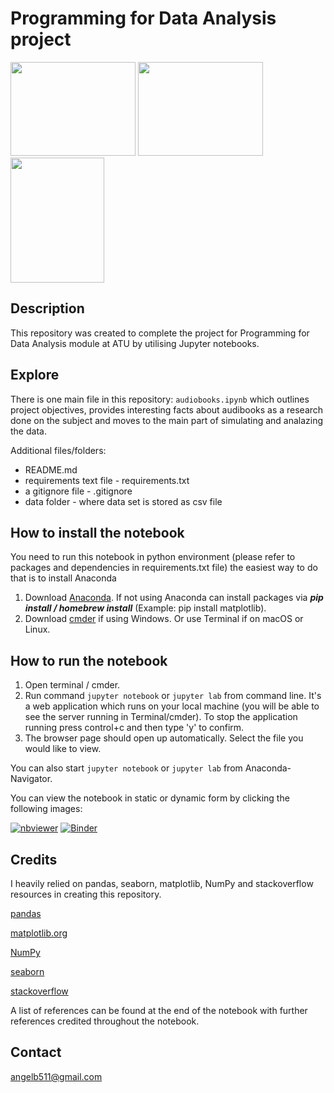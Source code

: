 # Programming for Data Analysis project

<p float="left">
  <img src="https://logos-world.net/wp-content/uploads/2021/10/Python-Logo.png" width="200" height="150"/>
  <img src="https://upload.wikimedia.org/wikipedia/commons/3/31/NumPy_logo_2020.svg" width="200" height="150"/> 
  <img src="https://upload.wikimedia.org/wikipedia/commons/thumb/3/38/Jupyter_logo.svg/414px-Jupyter_logo.svg.png" width="150" height="200"/>
</p>


## Description

This repository was created to complete the project for Programming for Data Analysis module at ATU by utilising Jupyter notebooks.

## Explore

There is one main file in this repository:
`audiobooks.ipynb` which outlines project objectives, provides interesting facts about audibooks as a research done on the subject and moves to the main part of simulating and analazing the data.

Additional files/folders:
- README.md
- requirements text file - requirements.txt
- a gitignore file - .gitignore
- data folder - where data set is stored as csv file

## How to install the notebook

You need to run this notebook in python environment (please refer to packages and dependencies in requirements.txt file) the easiest way to do that is to install Anaconda
1. Download [Anaconda](https://docs.anaconda.com/anaconda/install/index.html). If not using Anaconda can install packages via ***pip install / homebrew install*** (Example: pip install matplotlib).
2. Download [cmder](https://cmder.net) if using Windows. Or use Terminal if on macOS or Linux.

## How to run the notebook

1. Open terminal / cmder.
2. Run command `jupyter notebook` or `jupyter lab` from command line. It's a web application which runs on your local machine (you will be able to see the server running in Terminal/cmder). To stop the application running press control+c and then type 'y' to confirm.
3. The browser page should open up automatically. Select the file you would like to view.

You can also start `jupyter notebook` or `jupyter lab` from Anaconda-Navigator.

You can view the notebook in static or dynamic form by clicking the following images:

[![nbviewer](https://raw.githubusercontent.com/jupyter/design/master/logos/Badges/nbviewer_badge.svg)](https://nbviewer.org/github/angelinka/programming_for_DA_project/blob/main/audiobooks.ipynb)
[![Binder](https://mybinder.org/badge_logo.svg)](https://mybinder.org/v2/gh/angelinka/programming_for_DA_project/blob/main/audiobooks.ipynb/HEAD)

## Credits
I heavily relied on pandas, seaborn, matplotlib, NumPy and stackoverflow resources in creating this repository.

[pandas](https://pandas.pydata.org/)

[matplotlib.org](https://matplotlib.org/stable/tutorials/introductory/pyplot.html#sphx-glr-tutorials-introductory-pyplot-py)

[NumPy](https://numpy.org/)

[seaborn](https://seaborn.pydata.org/api.html)

[stackoverflow](https://stackoverflow.com)

A list of references can be found at the end of the notebook with further references credited throughout the notebook.

## Contact

[angelb511@gmail.com](mailto:angelb511@gmail.com)